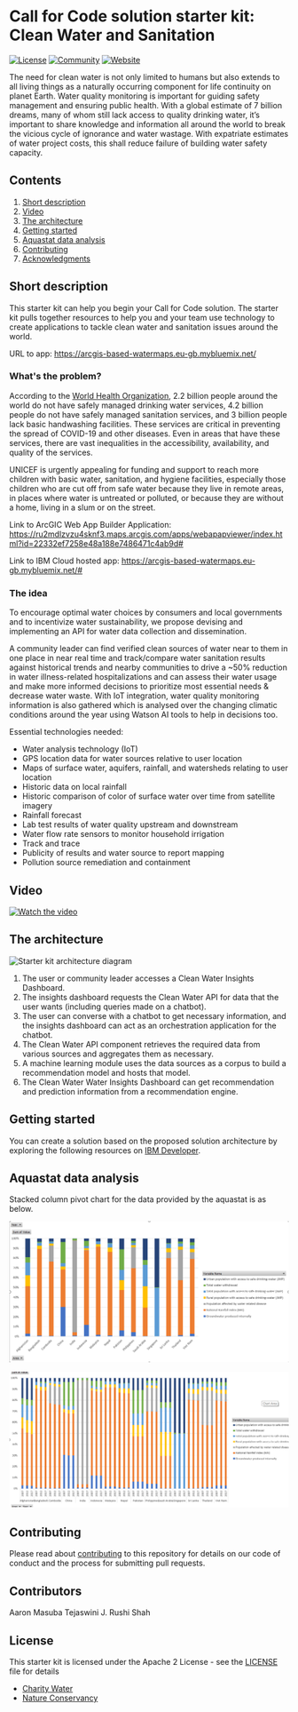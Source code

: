# Call for Code solution starter kit: Clean Water and Sanitation

[![License](https://img.shields.io/badge/License-Apache2-blue.svg)](https://www.apache.org/licenses/LICENSE-2.0) [![Community](https://img.shields.io/badge/Join-Community-blue.svg)](https://developer.ibm.com/callforcode/get-started/) [![Website](https://img.shields.io/badge/View-Website-blue)](https://developer.ibm.com/callforcode/get-started/climate-change/clean-water)

The need for clean water is not only limited to humans but also extends to all living things as a naturally occurring component for life continuity on planet Earth. Water quality monitoring is important for guiding safety management and ensuring public health. With a global estimate of 7 billion dreams, many of whom still lack access to quality drinking water, it’s important to share knowledge and information all around the world to break the vicious cycle of ignorance and water wastage. With expatriate estimates of water project costs, this shall reduce failure of building water safety capacity.

## Contents

1. [Short description](#short-description)
1. [Video](#video)
1. [The architecture](#the-architecture)
1. [Getting started](#getting-started)
1. [Aquastat data analysis](#aquastat-data-analysis)
1. [Contributing](#contributing)
1. [Acknowledgments](#acknowledgments) 

## Short description

This starter kit can help you begin your Call for Code solution. The starter kit pulls together resources to help you and your team use technology to create applications to tackle clean water and sanitation issues around the world.

URL to app:
https://arcgis-based-watermaps.eu-gb.mybluemix.net/

### What's the problem?

According to the [World Health Organization](https://www.who.int/news/item/18-06-2019-1-in-3-people-globally-do-not-have-access-to-safe-drinking-water-unicef-who), 2.2 billion people around the world do not have safely managed drinking water services, 4.2 billion people do not have safely managed sanitation services, and 3 billion people lack basic handwashing facilities. These services are critical in preventing the spread of COVID-19 and other diseases. Even in areas that have these services, there are vast inequalities in the accessibility, availability, and quality of the services. 

UNICEF is urgently appealing for funding and support to reach more children with basic water, sanitation, and hygiene facilities, especially those children who are cut off from safe water because they live in remote areas, in places where water is untreated or polluted, or because they are without a home, living in a slum or on the street.

Link to ArcGIC Web App Builder Application:
https://ru2mdlzvzu4sknf3.maps.arcgis.com/apps/webapapviewer/index.html?id=22332ef7258e48a188e7486471c4ab9d#

Link to IBM Cloud hosted app:
https://arcgis-based-watermaps.eu-gb.mybluemix.net/#

### The idea

To encourage optimal water choices by consumers and local governments and to incentivize water sustainability, we propose devising and implementing an API for water data collection and dissemination. 

A community leader can find verified clean sources of water near to them in one place in near real time 
and track/compare water sanitation results against historical trends and nearby communities to drive a ~50% reduction in water illness-related hospitalizations
and can assess their water usage and make more informed decisions to prioritize most essential needs & decrease water waste. With IoT integration, water quality monitoring information is also gathered which is analysed over the changing climatic conditions around the year using Watson AI tools to help in decisions too.

Essential technologies needed:

- Water analysis technology (IoT)
- GPS location data for water sources relative to user location
- Maps of surface water, aquifers, rainfall, and watersheds relating to user location
- Historic data on local rainfall
- Historic comparison of color of surface water over time from satellite imagery
- Rainfall forecast
- Lab test results of water quality upstream and downstream
- Water flow rate sensors to monitor household irrigation
- Track and trace
- Publicity of results and water source to report mapping
- Pollution source remediation and containment

## Video

[![Watch the video](https://img.youtube.com/vi/e6gdcsNZN-Q/0.jpg)](https://www.youtube.com/watch?v=e6gdcsNZN-Q)

## The architecture

![Starter kit architecture diagram](assets/CFC-CleanWater-Architecture.png)

1. The user or community leader accesses a Clean Water Insights Dashboard.
1. The insights dashboard requests the Clean Water API for data that the user wants (including queries made on a chatbot).
1. The user can converse with a chatbot to get necessary information, and the insights dashboard can act as an orchestration application for the chatbot.
1. The Clean Water API component retrieves the required data from various sources and aggregates them as necessary.
1. A machine learning module uses the data sources as a corpus to build a recommendation model and hosts that model.
1. The Clean Water Water Insights Dashboard can get recommendation and prediction information from a recommendation engine.

## Getting started

You can create a solution based on the proposed solution architecture by exploring the following resources on [IBM Developer](https://developer.ibm.com/).

## Aquastat data analysis
Stacked column pivot chart for the data provided by the aquastat is as below. 

![Aquastat pivot chart 1](assets/Aquastat1.png)

![Aquastat pivot chart 2](assets/Aquastat2.png)

## Contributing

Please read about [contributing](CONTRIBUTING.md) to this repository for details on our code of conduct and the process for submitting pull requests.

## Contributors

Aaron Masuba
Tejaswini J.
Rushi Shah

## License

This starter kit is licensed under the Apache 2 License - see the [LICENSE](LICENSE) file for details

- [Charity Water](https://www.charitywater.org/global-water-crisis)
- [Nature Conservancy](https://www.nature.org/en-us/what-we-do/our-priorities/provide-food-and-water-sustainably/)
